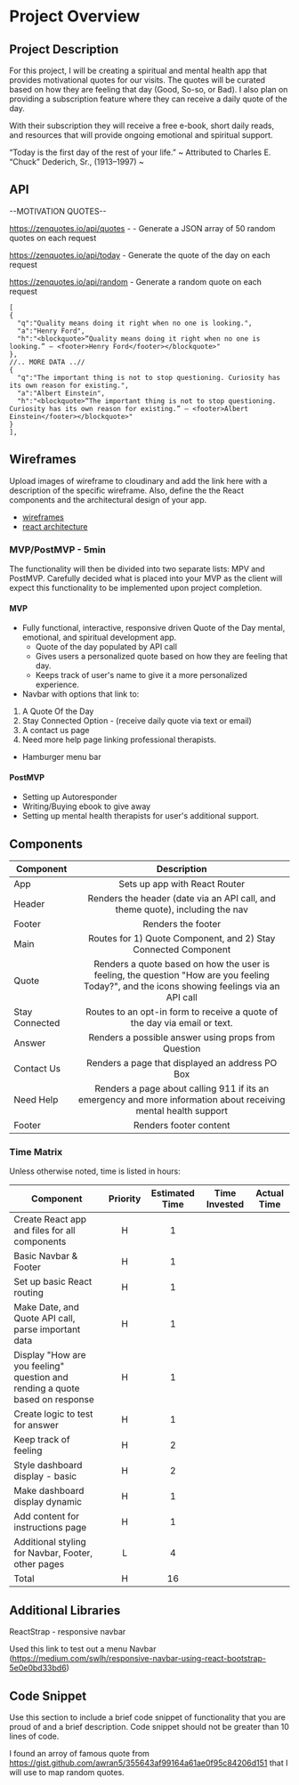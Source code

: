 # Project Overview



## Project Description


For this project, I will be creating a spiritual and mental health app that provides motivational quotes for our visits. The quotes will be curated based on how they are feeling that day (Good, So-so, or Bad). I also plan on providing a subscription feature where they can receive a daily quote of the day. 

With their subscription they will receive a free e-book, short daily reads, and resources that will provide ongoing emotional and spiritual support. 

“Today is the first day
of the rest of your life.”
~ Attributed to Charles E. “Chuck” Dederich, Sr., (1913–1997) ~


## API

--MOTIVATION QUOTES--

https://zenquotes.io/api/quotes - - Generate a JSON array of 50 random quotes on each request

https://zenquotes.io/api/today - Generate the quote of the day on each request

https://zenquotes.io/api/random - Generate a random quote on each request


```
[
{
  "q":"Quality means doing it right when no one is looking.",
  "a":"Henry Ford",
  "h":"<blockquote>“Quality means doing it right when no one is looking.” — <footer>Henry Ford</footer></blockquote>"
},
//.. MORE DATA ..//
{
  "q":"The important thing is not to stop questioning. Curiosity has its own reason for existing.",
  "a":"Albert Einstein",
  "h":"<blockquote>“The important thing is not to stop questioning. Curiosity has its own reason for existing.” — <footer>Albert Einstein</footer></blockquote>"
}
],
```


## Wireframes

Upload images of wireframe to cloudinary and add the link here with a description of the specific wireframe. Also, define the the React components and the architectural design of your app.

- [wireframes](https://drive.google.com/file/d/1NMGg83mwFH9r71hdUMjGiZv7PJ-Cb7DB/view?usp=sharing
)
- [react architecture](https://drive.google.com/file/d/1CCFi0fD6F88Um9XqT0Jj9mPAiBTpDlz8/view?usp=sharing)


### MVP/PostMVP - 5min

The functionality will then be divided into two separate lists: MPV and PostMVP.  Carefully decided what is placed into your MVP as the client will expect this functionality to be implemented upon project completion.  

#### MVP 
- Fully functional, interactive, responsive driven Quote of the Day mental, emotional, and spiritual development app. 
    - Quote of the day populated by API call
    - Gives users a personalized quote based on how they are feeling that day. 
    - Keeps track of user's name to give it a more personalized experience. 
- Navbar with options that link to: 
1) A Quote Of the Day 
2) Stay Connected Option - (receive daily quote via text or email) 
3) A contact us page 
4) Need more help page linking professional therapists.
- Hamburger menu bar 


#### PostMVP 

- Setting up Autoresponder
- Writing/Buying ebook to give away 
- Setting up mental health therapists for user's additional support. 

## Components


| Component | Description | 
| --- | :---: |  
| App | Sets up app with React Router | 
| Header | Renders the header (date via an API call, and theme quote), including the nav | 
| Footer | Renders the footer |
| Main | Routes for 1) Quote Component, and 2) Stay Connected Component |
| Quote | Renders a quote based on how the user is feeling, the question "How are you feeling Today?", and the icons showing feelings via an API call  |
| Stay Connected | Routes to an opt-in form to receive a quote of the day via email or text.  |
| Answer | Renders a possible answer using props from Question |
| Contact Us | Renders a page that displayed an address PO Box |
| Need Help | Renders a page about calling 911 if its an emergency and more information about receiving mental health support |
| Footer | Renders footer content |

### Time Matrix

Unless otherwise noted, time is listed in hours:

| Component | Priority | Estimated Time | Time Invested | Actual Time |
| --- | :---: |  :---: | :---: | :---: |
| Create React app and files for all components | H | 1 |  |  |
| Basic Navbar & Footer | H | 1 |  |  |
| Set up basic React routing | H | 1 |   |   |
| Make Date, and Quote API call, parse important data | H | 1 |    |  |
| Display "How are you feeling" question and rending a quote based on response | H | 1 |  |  |
| Create logic to test for  answer | H | 1 |  |  |
| Keep track of feeling | H | 2 |  |  |
| Style dashboard display - basic | H | 2 |  |  |
| Make dashboard display dynamic | H | 1 | |  |
| Add content for instructions page | H | 1 |  |  |
| Additional styling for Navbar, Footer, other pages | L | 4 |  |  |
| Total | H | 16  |  |  |

## Additional Libraries
ReactStrap - responsive navbar

Used this link to test out a menu Navbar (https://medium.com/swlh/responsive-navbar-using-react-bootstrap-5e0e0bd33bd6)

## Code Snippet

Use this section to include a brief code snippet of functionality that you are proud of and a brief description.  Code snippet should not be greater than 10 lines of code.

I found an arroy of famous quote from https://gist.github.com/awran5/355643af99164a61ae0f95c84206d151
that I will use to map random quotes. 


